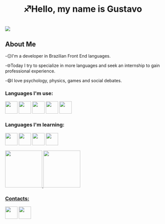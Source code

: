 <h1 align="center">♐Hello, my name is Gustavo<h1/> 
<img src="https://tm.ibxk.com.br/2022/08/11/11115546378139.jpg?ims=1120x420" /> 
  
## About Me
<p>-😐I'm a developer in Brazilian Front End languages.</p>
<p>-🌐Today I try to specialize in more languages and seek an internship to gain professional experience.</p>
<p>-😄I love psychology, physics, games and social debates.</p>

### Languages I'm use: 
<p><img src="https://cdn.jsdelivr.net/gh/devicons/devicon/icons/html5/html5-original.svg" width="40px" height="40px" />
<img src="https://cdn.jsdelivr.net/gh/devicons/devicon/icons/css3/css3-original.svg" width="40px" height="40px" />
<img src="https://cdn.jsdelivr.net/gh/devicons/devicon/icons/javascript/javascript-original.svg" width="40px" height="40px"/>
<img src="https://cdn.jsdelivr.net/gh/devicons/devicon/icons/react/react-original.svg" width="40px" height="40px"/>
<img src="https://cdn.jsdelivr.net/gh/devicons/devicon/icons/nodejs/nodejs-original.svg" width="40px" height="40px"/></p>
                                            
### Languages I'm learning: 
<p><img src="https://cdn.jsdelivr.net/gh/devicons/devicon/icons/java/java-original.svg" width="40px" height="40px"/>
<img src="https://cdn.jsdelivr.net/gh/devicons/devicon/icons/typescript/typescript-original.svg" width="40px" height="40px"/>
<img src="https://cdn.jsdelivr.net/gh/devicons/devicon/icons/angularjs/angularjs-original.svg" width="40px" height="40px"/>
<img src="https://cdn.jsdelivr.net/gh/devicons/devicon/icons/php/php-original.svg" width="40px" height="40px"/></p>
 

<div>
<a href="https://github.com/Gussfm">
<img height="120em" src="https://github-readme-stats.vercel.app/api/top-langs/?username=Gussfm&layout=compact&langs_count=7&theme=dracula"/>
<img height="120em" src="https://github-readme-stats.vercel.app/api?username=Gussfm&show_icons=true&theme=dracula&include_all_commits=true&count_private=true"/>
</div>  


### Contacts:
<a href="https://br.linkedin.com/"> <img src="https://cdn.jsdelivr.net/gh/devicons/devicon/icons/linkedin/linkedin-original.svg" width="40px" height="40px"/></a>
<a href="https://www.instagram.com/guh_henri_/"> <img src="https://cdn-icons-png.flaticon.com/128/3955/3955024.png" width="40px" height="40px"/></a>                        

 




